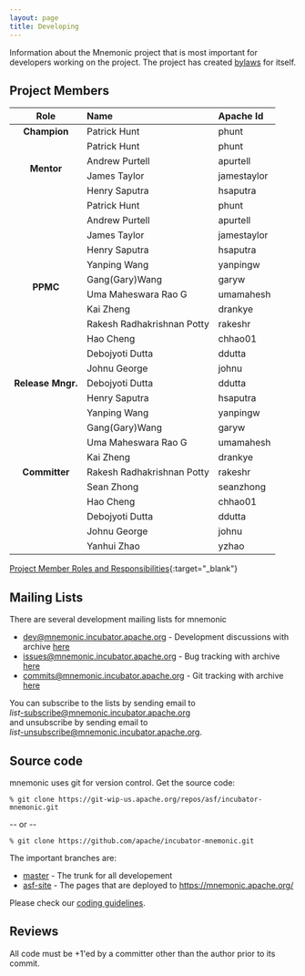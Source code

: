 ```yaml
---
layout: page
title: Developing
---
```


Information about the Mnemonic project that is most important for
developers working on the project. The project has created
[bylaws](bylaws) for itself.

## Project Members


<table>
  <thead>
    <tr>
    <th style="text-align: center">Role</th>
      <th style="text-align: left">Name</th>
      <th style="text-align: left">Apache Id</th>
    </tr>
  </thead>
  <tbody>
    <tr>
      <td rowspan="1" style="text-align: center; font-weight:700">Champion</td>
      <td style="text-align: left">Patrick Hunt</td>
      <td style="text-align: left">phunt</td>
    </tr>
    <tr>
      <td rowspan="4" style="text-align: center; font-weight:700">Mentor</td>
      <td style="text-align: left">Patrick Hunt</td>
      <td style="text-align: left">phunt</td>
    </tr>
    <tr>
      <td style="text-align: left">Andrew Purtell</td>
      <td style="text-align: left">apurtell</td>
    </tr>
    <tr>
      <td style="text-align: left">James Taylor</td>
      <td style="text-align: left">jamestaylor</td>
    </tr>
    <tr>
      <td style="text-align: left">Henry Saputra</td>
      <td style="text-align: left">hsaputra</td>
    </tr>
    <tr>
      <td rowspan="12" style="text-align: center; font-weight:700">PPMC</td>
      <td style="text-align: left">Patrick Hunt</td>
      <td style="text-align: left">phunt</td>
    </tr>
    <tr>
      <td style="text-align: left">Andrew Purtell</td>
      <td style="text-align: left">apurtell</td>
    </tr>
    <tr>
      <td style="text-align: left">James Taylor</td>
      <td style="text-align: left">jamestaylor</td>
    </tr>
    <tr>
      <td style="text-align: left">Henry Saputra</td>
      <td style="text-align: left">hsaputra</td>
    </tr>
    <tr>
      <td style="text-align: left">Yanping Wang</td>
      <td style="text-align: left">yanpingw</td>
    </tr>
    <tr>
      <td style="text-align: left">Gang(Gary)Wang</td>
      <td style="text-align: left">garyw</td>
    </tr>
    <tr>
      <td style="text-align: left">Uma Maheswara Rao G</td>
      <td style="text-align: left">umamahesh</td>
    </tr>
    <tr>
      <td style="text-align: left">Kai Zheng</td>
      <td style="text-align: left">drankye</td>
    </tr>
    <tr>
      <td style="text-align: left">Rakesh Radhakrishnan Potty</td>
      <td style="text-align: left">rakeshr</td>
    </tr>
    <tr>
      <td style="text-align: left">Hao Cheng</td>
      <td style="text-align: left">chhao01</td>
    </tr>
    <tr>
      <td style="text-align: left">Debojyoti Dutta</td>
      <td style="text-align: left">ddutta</td>
    </tr>
    <tr>
      <td style="text-align: left">Johnu George</td>
      <td style="text-align: left">johnu</td>
    </tr>
    <tr>
      <td rowspan="1" style="text-align: center; font-weight:700">Release Mngr.</td>
      <td style="text-align: left">Debojyoti Dutta</td>
      <td style="text-align: left">ddutta</td>
    </tr>
    <tr>
      <td rowspan="11" style="text-align: center; font-weight:700">Committer</td>
      <td style="text-align: left">Henry Saputra</td>
      <td style="text-align: left">hsaputra</td>
    </tr>
    <tr>
      <td style="text-align: left">Yanping Wang</td>
      <td style="text-align: left">yanpingw</td>
    </tr>
    <tr>
      <td style="text-align: left">Gang(Gary)Wang</td>
      <td style="text-align: left">garyw</td>
    </tr>
    <tr>
      <td style="text-align: left">Uma Maheswara Rao G</td>
      <td style="text-align: left">umamahesh</td>
    </tr>
    <tr>
      <td style="text-align: left">Kai Zheng</td>
      <td style="text-align: left">drankye</td>
    </tr>
    <tr>
      <td style="text-align: left">Rakesh Radhakrishnan Potty</td>
      <td style="text-align: left">rakeshr</td>
    </tr>
    <tr>
      <td style="text-align: left">Sean Zhong</td>
      <td style="text-align: left">seanzhong</td>
    </tr>
    <tr>
      <td style="text-align: left">Hao Cheng</td>
      <td style="text-align: left">chhao01</td>
    </tr>
    <tr>
      <td style="text-align: left">Debojyoti Dutta</td>
      <td style="text-align: left">ddutta</td>
    </tr>
    <tr>
      <td style="text-align: left">Johnu George</td>
      <td style="text-align: left">johnu</td>
    </tr>
    <tr>
      <td style="text-align: left">Yanhui Zhao</td>
      <td style="text-align: left">yzhao</td>
    </tr>
  </tbody>
</table>

[Project Member Roles and Responsibilities](https://incubator.apache.org/policy/roles_and_responsibilities.html){:target="_blank"}




## Mailing Lists

There are several development mailing lists for mnemonic

* [dev@mnemonic.incubator.apache.org](mailto:dev@mnemonic.incubator.apache.org) - Development discussions
  with archive [here](https://mail-archives.apache.org/mod_mbox/incubator-mnemonic-dev/)
* [issues@mnemonic.incubator.apache.org](mailto:issues@mnemonic.incubator.apache.org) - Bug tracking
  with archive [here](https://mail-archives.apache.org/mod_mbox/incubator-mnemonic-issues/)
* [commits@mnemonic.incubator.apache.org](mailto:commits@mnemonic.incubator.apache.org) - Git tracking
  with archive [here](https://mail-archives.apache.org/mod_mbox/incubator-mnemonic-commits/)

You can subscribe to the lists by sending email to<br/>
*list*-subscribe@mnemonic.incubator.apache.org<br/>
and unsubscribe by sending email to<br/>
*list*-unsubscribe@mnemonic.incubator.apache.org.<br/>

## Source code

mnemonic uses git for version control. Get the source code:

`% git clone https://git-wip-us.apache.org/repos/asf/incubator-mnemonic.git`

-- or --

`% git clone https://github.com/apache/incubator-mnemonic.git`

The important branches are:

* [master](https://github.com/apache/incubator-mnemonic/tree/master) -
  The trunk for all developement
* [asf-site](https://git-wip-us.apache.org/repos/asf?p=incubator-mnemonic-site.git) -
  The pages that are deployed to https://mnemonic.apache.org/

Please check our [coding guidelines](coding).

## Reviews

All code must be +1'ed by a committer other than the author prior to its
commit.
